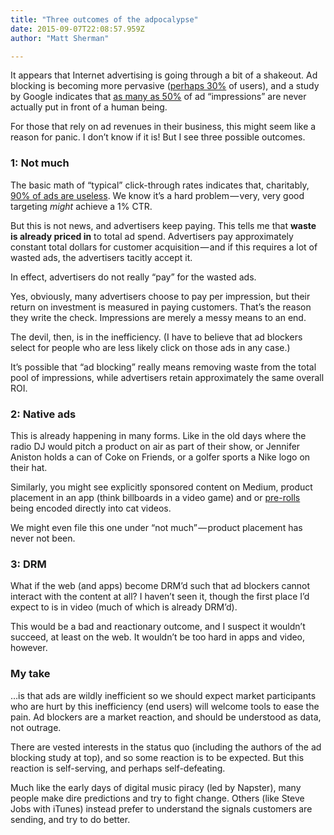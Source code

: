 ```yaml
---
title: "Three outcomes of the adpocalypse"
date: 2015-09-07T22:08:57.959Z
author: "Matt Sherman"

---
```


It appears that Internet advertising is going through a bit of a shakeout. Ad blocking is becoming more pervasive ([perhaps 30%](http://bits.blogs.nytimes.com/2015/08/10/study-of-ad-blocking-software-suggests-wide-use/) of users), and a study by Google indicates that [as many as 50%](http://marketingland.com/googles-report-56-percent-ads-arent-seen-isnt-shocking-heres-110433) of ad “impressions” are never actually put in front of a human being.

For those that rely on ad revenues in their business, this might seem like a reason for panic. I don’t know if it is! But I see three possible outcomes.

### 1: Not much

The basic math of “typical” click-through rates indicates that, charitably, [90% of ads are useless](http://clipperhouse.com/2014/02/18/threshold-thinking/). We know it’s a hard problem — very, very good targeting _might_ achieve a 1% CTR.

But this is not news, and advertisers keep paying. This tells me that **waste is already priced in** to total ad spend. Advertisers pay approximately constant total dollars for customer acquisition — and if this requires a lot of wasted ads, the advertisers tacitly accept it.

In effect, advertisers do not really “pay” for the wasted ads.

Yes, obviously, many advertisers choose to pay per impression, but their return on investment is measured in paying customers. That’s the reason they write the check. Impressions are merely a messy means to an end.

The devil, then, is in the inefficiency. (I have to believe that ad blockers select for people who are less likely click on those ads in any case.)

It’s possible that “ad blocking” really means removing waste from the total pool of impressions, while advertisers retain approximately the same overall ROI.

### 2: Native ads

This is already happening in many forms. Like in the old days where the radio DJ would pitch a product on air as part of their show, or Jennifer Aniston holds a can of Coke on Friends, or a golfer sports a Nike logo on their hat.

Similarly, you might see explicitly sponsored content on Medium, product placement in an app (think billboards in a video game) and or [pre-rolls](http://www.neowin.net/news/google-chrome-reportedly-bypassing-adblock-forces-users-to-watch-full-length-video-ads) being encoded directly into cat videos.

We might even file this one under “not much” — product placement has never not been.

### 3: DRM

What if the web (and apps) become DRM’d such that ad blockers cannot interact with the content at all? I haven’t seen it, though the first place I’d expect to is in video (much of which is already DRM’d).

This would be a bad and reactionary outcome, and I suspect it wouldn’t succeed, at least on the web. It wouldn’t be too hard in apps and video, however.

### My take

…is that ads are wildly inefficient so we should expect market participants who are hurt by this inefficiency (end users) will welcome tools to ease the pain. Ad blockers are a market reaction, and should be understood as data, not outrage.

There are vested interests in the status quo (including the authors of the ad blocking study at top), and so some reaction is to be expected. But this reaction is self-serving, and perhaps self-defeating.

Much like the early days of digital music piracy (led by Napster), many people make dire predictions and try to fight change. Others (like Steve Jobs with iTunes) instead prefer to understand the signals customers are sending, and try to do better.
